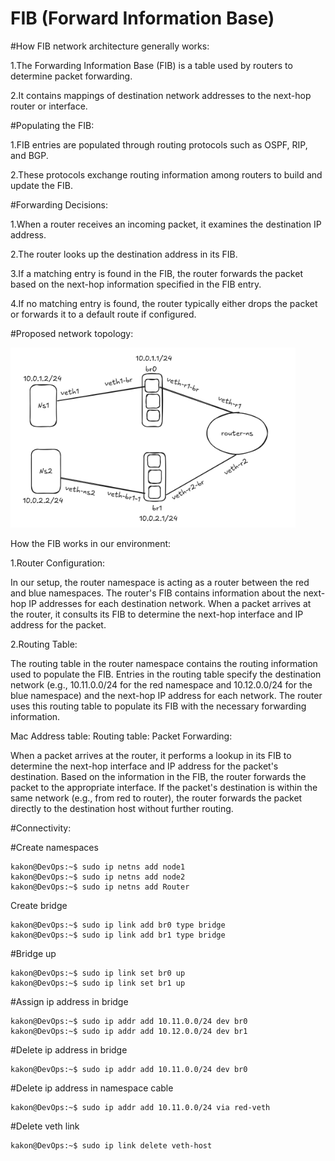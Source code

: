 # FIB (Forward Information Base)

#How FIB network architecture generally works:

1.The Forwarding Information Base (FIB) is a table used by routers to determine packet forwarding.

2.It contains mappings of destination network addresses to the next-hop router or interface.

#Populating the FIB:

1.FIB entries are populated through routing protocols such as OSPF, RIP, and BGP.

2.These protocols exchange routing information among routers to build and update the FIB.

#Forwarding Decisions:

1.When a router receives an incoming packet, it examines the destination IP address.

2.The router looks up the destination address in its FIB.

3.If a matching entry is found in the FIB, the router forwards the packet based on the next-hop information specified in the FIB entry.

4.If no matching entry is found, the router typically either drops the packet or forwards it to a default route if configured.

#Proposed network topology:

<img src="Simulation.png" alt="picture" />

How the FIB works in our environment:

1.Router Configuration:
   
In our setup, the router namespace is acting as a router between the red and blue namespaces.
The router's FIB contains information about the next-hop IP addresses for each destination network.
When a packet arrives at the router, it consults its FIB to determine the next-hop interface and IP address for the packet.

2.Routing Table:

The routing table in the router namespace contains the routing information used to populate the FIB.
Entries in the routing table specify the destination network (e.g., 10.11.0.0/24 for the red namespace and 10.12.0.0/24 for the blue namespace) and the next-hop IP address for each network.
The router uses this routing table to populate its FIB with the necessary forwarding information.

Mac Address table:
Routing table:
Packet Forwarding:

When a packet arrives at the router, it performs a lookup in its FIB to determine the next-hop interface and IP address for the packet's destination.
Based on the information in the FIB, the router forwards the packet to the appropriate interface.
If the packet's destination is within the same network (e.g., from red to router), the router forwards the packet directly to the destination host without further routing.

#Connectivity:

#Create namespaces
```
kakon@DevOps:~$ sudo ip netns add node1
kakon@DevOps:~$ sudo ip netns add node2
kakon@DevOps:~$ sudo ip netns add Router
```
Create bridge
```
kakon@DevOps:~$ sudo ip link add br0 type bridge
kakon@DevOps:~$ sudo ip link add br1 type bridge
```
#Bridge up
```
kakon@DevOps:~$ sudo ip link set br0 up
kakon@DevOps:~$ sudo ip link set br1 up
```
#Assign ip address in bridge
```
kakon@DevOps:~$ sudo ip addr add 10.11.0.0/24 dev br0
kakon@DevOps:~$ sudo ip addr add 10.12.0.0/24 dev br1
```
#Delete ip address in bridge
```
kakon@DevOps:~$ sudo ip addr add 10.11.0.0/24 dev br0
```
#Delete ip address in namespace cable
```
kakon@DevOps:~$ sudo ip addr add 10.11.0.0/24 via red-veth
```
#Delete veth link 
```
kakon@DevOps:~$ sudo ip link delete veth-host
```
